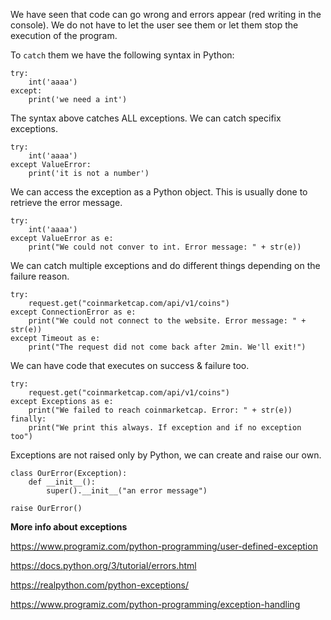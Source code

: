 We have seen that code can go wrong and errors appear (red writing in the console). We do not have to let the user see them or let them stop the execution of the program.

To `catch` them we have the following syntax in Python:

```
try:
    int('aaaa')
except:
    print('we need a int')
```

The syntax above catches ALL exceptions. We can catch specifix exceptions.

```
try:
    int('aaaa')
except ValueError:
    print('it is not a number')
```

We can access the exception as a Python object. This is usually done to retrieve the error message.

```
try:
    int('aaaa')
except ValueError as e:
    print("We could not conver to int. Error message: " + str(e))
```

We can catch multiple exceptions and do different things depending on the failure reason.
```
try:
    request.get("coinmarketcap.com/api/v1/coins")
except ConnectionError as e:
    print("We could not connect to the website. Error message: " + str(e))
except Timeout as e:
    print("The request did not come back after 2min. We'll exit!")
```

We can have code that executes on success & failure too.
```
try:
	request.get("coinmarketcap.com/api/v1/coins")
except Exceptions as e:
	print("We failed to reach coinmarketcap. Error: " + str(e))
finally:
	print("We print this always. If exception and if no exception too")
```

Exceptions are not raised only by Python, we can create and raise our own.

```
class OurError(Exception):
    def __init__():
	    super().__init__("an error message")

raise OurError()
```

**More info about exceptions**

https://www.programiz.com/python-programming/user-defined-exception

https://docs.python.org/3/tutorial/errors.html

https://realpython.com/python-exceptions/

https://www.programiz.com/python-programming/exception-handling